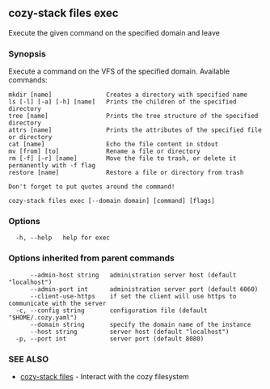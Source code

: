 ## cozy-stack files exec

Execute the given command on the specified domain and leave

### Synopsis


Execute a command on the VFS of the specified domain.
Available commands:

    mkdir [name]               Creates a directory with specified name
    ls [-l] [-a] [-h] [name]   Prints the children of the specified directory
    tree [name]                Prints the tree structure of the specified directory
    attrs [name]               Prints the attributes of the specified file or directory
    cat [name]                 Echo the file content in stdout
    mv [from] [to]             Rename a file or directory
    rm [-f] [-r] [name]        Move the file to trash, or delete it permanently with -f flag
    restore [name]             Restore a file or directory from trash

	Don't forget to put quotes around the command!


```
cozy-stack files exec [--domain domain] [command] [flags]
```

### Options

```
  -h, --help   help for exec
```

### Options inherited from parent commands

```
      --admin-host string   administration server host (default "localhost")
      --admin-port int      administration server port (default 6060)
      --client-use-https    if set the client will use https to communicate with the server
  -c, --config string       configuration file (default "$HOME/.cozy.yaml")
      --domain string       specify the domain name of the instance
      --host string         server host (default "localhost")
  -p, --port int            server port (default 8080)
```

### SEE ALSO
* [cozy-stack files](cozy-stack_files.md)	 - Interact with the cozy filesystem

